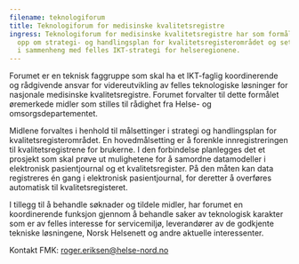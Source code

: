 ```yaml
---
filename: teknologiforum
title: Teknologiforum for medisinske kvalitetsregistre
ingress: Teknologiforum for medisinske kvalitetsregistre har som formål å støtte
  opp om strategi- og handlingsplan for kvalitetsregisterområdet og sette denne
  i sammenheng med felles IKT-strategi for helseregionene.
---
```

​Forumet er en teknisk faggruppe som skal ha et IKT-faglig koordinerende og rådgivende ansvar for videreutvikling av felles teknologiske løsninger for nasjonale medisinske kvalitetsregistre. Forumet forvalter til dette formålet øremerkede midler som stilles til rådighet fra Helse- og omsorgsdepartementet.

Midlene forvaltes i henhold til målsettinger i strategi og handlingsplan for kvalitetsregisterområdet. En hovedmålsetting er å forenkle innregistreringen til kvalitetsregistrene for brukerne. I den forbindelse planlegges det et prosjekt som skal prøve ut mulighetene for å samordne datamodeller i elektronisk pasientjournal og et kvalitetsregister. På den måten kan data registreres én gang i elektronisk pasientjournal, for deretter å overføres automatisk til kvalitetsregisteret.

I tillegg til å behandle søknader og tildele midler, har forumet en koordinerende funksjon gjennom å behandle saker av teknologisk karakter som er av felles interesse for servicemiljø, leverandører av de godkjente tekniske løsningene, Norsk Helsenett og andre aktuelle interessenter. 

Kontakt FMK: roger.eriksen@helse-nord.no